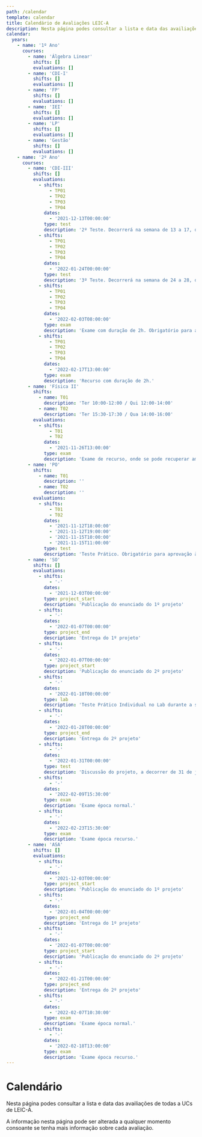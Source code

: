 ```yaml
---
path: /calendar
template: calendar
title: Calendário de Avaliações LEIC-A
description: Nesta página podes consultar a lista e data das availiações de todas a UCs de LEIC-A.
calendar:
  years:
    - name: '1º Ano'
      courses:
        - name: 'Álgebra Linear'
          shifts: []
          evaluations: []
        - name: 'CDI-I'
          shifts: []
          evaluations: []
        - name: 'FP'
          shifts: []
          evaluations: []
        - name: 'IEI'
          shifts: []
          evaluations: []
        - name: 'LP'
          shifts: []
          evaluations: []
        - name: 'Gestão'
          shifts: []
          evaluations: []
    - name: '2º Ano'
      courses:
        - name: 'CDI-III'
          shifts: []
          evaluations:
            - shifts:
                - TP01
                - TP02
                - TP03
                - TP04
              dates:
                - '2021-12-13T00:00:00'
              type: test
              description: '2º Teste. Decorrerá na semana de 13 a 17, dependendo do turno. Mais perto da data são confirmadas as datas exatas para cada turno.'
            - shifts:
                - TP01
                - TP02
                - TP03
                - TP04
              dates:
                - '2022-01-24T00:00:00'
              type: test
              description: '3º Teste. Decorrerá na semana de 24 a 28, dependendo do turno. Mais perto da data são confirmadas as datas exatas para cada turno.'
            - shifts:
                - TP01
                - TP02
                - TP03
                - TP04
              dates:
                - '2022-02-03T08:00:00'
              type: exam
              description: 'Exame com duração de 2h. Obrigatório para aprovação à UC.'
            - shifts:
                - TP01
                - TP02
                - TP03
                - TP04
              dates:
                - '2022-02-17T13:00:00'
              type: exam
              description: 'Recurso com duração de 2h.'
        - name: 'Física II'
          shifts:
            - name: T01
              description: 'Ter 10:00-12:00 / Qui 12:00-14:00'
            - name: T02
              description: 'Ter 15:30-17:30 / Qua 14:00-16:00'
          evaluations:
            - shifts:
                - T01
                - T02
              dates:
                - '2021-11-26T13:00:00'
              type: exam
              description: 'Exame de recurso, onde se pode recuperar ambos os testes'
        - name: 'PO'
          shifts:
            - name: T01
              description: ''
            - name: T02
              description: ''
          evaluations:
            - shifts:
                - T01
                - T02
              dates:
                - '2021-11-12T18:00:00'
                - '2021-11-12T19:00:00'
                - '2021-11-15T10:00:00'
                - '2021-11-15T11:00:00'
              type: test
              description: 'Teste Prático. Obrigatório para aprovação à UC. Escolher um dos quatro horários disponíveis, sendo que os dois de dia 12 requerem inscrição no Fénix (early-bird).'
        - name: 'SO'
          shifts: []
          evaluations:
            - shifts:
                - '-'
              dates:
                - '2021-12-03T00:00:00'
              type: project_start
              description: 'Publicação do enunciado do 1º projeto'
            - shifts:
                - '-'
              dates:
                - '2022-01-07T00:00:00'
              type: project_end
              description: 'Entrega do 1º projeto'
            - shifts:
                - '-'
              dates:
                - '2022-01-07T00:00:00'
              type: project_start
              description: 'Publicação do enunciado do 2º projeto'
            - shifts:
                - '-'
              dates:
                - '2022-01-10T00:00:00'
              type: lab
              description: 'Teste Prático Individual no Lab durante a semana de 10 a 14. Datas específicas a turnos a ser publicadas.'
            - shifts:
                - '-'
              dates:
                - '2022-01-28T00:00:00'
              type: project_end
              description: 'Entrega do 2º projeto'
            - shifts:
                - '-'
              dates:
                - '2022-01-31T00:00:00'
              type: test
              description: 'Discussão do projeto, a decorrer de 31 de janeiro a 2 de fevereiro.'
            - shifts:
                - '-'
              dates:
                - '2022-02-09T15:30:00'
              type: exam
              description: 'Exame época normal.'
            - shifts:
                - '-'
              dates:
                - '2022-02-23T15:30:00'
              type: exam
              description: 'Exame época recurso.'
        - name: 'ASA'
          shifts: []
          evaluations:
            - shifts:
                - '-'
              dates:
                - '2021-12-03T00:00:00'
              type: project_start
              description: 'Publicação do enunciado do 1º projeto'
            - shifts:
                - '-'
              dates:
                - '2022-01-04T00:00:00'
              type: project_end
              description: 'Entrega do 1º projeto'
            - shifts:
                - '-'
              dates:
                - '2022-01-07T00:00:00'
              type: project_start
              description: 'Publicação do enunciado do 2º projeto'
            - shifts:
                - '-'
              dates:
                - '2022-01-21T00:00:00'
              type: project_end
              description: 'Entrega do 2º projeto'
            - shifts:
                - '-'
              dates:
                - '2022-02-07T10:30:00'
              type: exam
              description: 'Exame época normal.'
            - shifts:
                - '-'
              dates:
                - '2022-02-18T13:00:00'
              type: exam
              description: 'Exame época recurso.'
---
```


# Calendário

Nesta página podes consultar a lista e data das availiações de todas a UCs de LEIC-A.

A informação nesta página pode ser alterada a qualquer momento consoante se tenha mais informação sobre cada avaliação.
